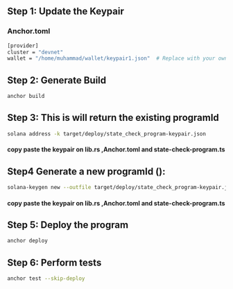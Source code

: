 ## Step 1: Update the Keypair
### Anchor.toml
```bash
[provider]
cluster = "devnet"
wallet = "/home/muhammad/wallet/keypair1.json"  # Replace with your own keypair
```
## Step 2: Generate Build
```bash
anchor build
```

## Step 3: This is will return the existing programId
```bash
solana address -k target/deploy/state_check_program-keypair.json
```

#### copy paste the keypair on lib.rs ,Anchor.toml and state-check-program.ts

## Step4 Generate a new programId (): 
```bash
solana-keygen new --outfile target/deploy/state_check_program-keypair.json

```
#### copy paste the keypair on lib.rs ,Anchor.toml and state-check-program.ts

## Step 5: Deploy the program
```bash
anchor deploy
```

## Step 6: Perform tests
```bash
anchor test --skip-deploy
```